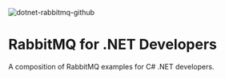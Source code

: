 ![dotnet-rabbitmq-github](https://user-images.githubusercontent.com/33935506/114295409-344e1a00-9af9-11eb-87ef-96131e46fdcf.png)

# RabbitMQ for .NET Developers

A composition of RabbitMQ examples for C# .NET developers.
